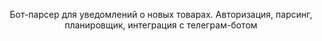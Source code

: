 <p align="center">
  Бот-парсер для уведомлений о новых товарах. Авторизация, парсинг, планировщик, интеграция с телеграм-ботом
</p>